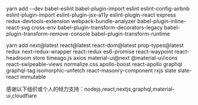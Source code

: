 yarn add --dev babel-eslint babel-plugin-import eslint eslint-config-airbnb eslint-plugin-import eslint-plugin-jsx-a11y eslint-plugin-react express redux-devtools-extension webpack-bundle-analyzer babel-plugin-inline-react-svg cross-env babel-plugin-transform-decorators-legacy babel-plugin-transform-remove-console babel-plugin-transform-runtime 

yarn add next@latest react@latest react-dom@latest prop-types@latest redux next-redux-wrapper react-redux es6-promise react-waypoint react-headroom store timeago.js axios material-ui@next @material-ui/icons react-swipeable-views normalize.css apollo-boost react-apollo graphql graphql-tag isomorphic-unfetch react-masonry-component rxjs slate slate-react immutable


感谢以下组织或个人的倾力支持：nodejs,react,nextjs,graphql,material-ui,cloudflare
